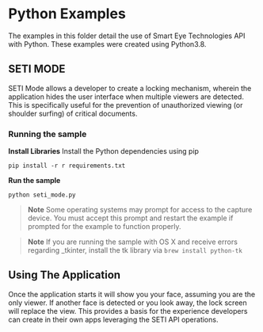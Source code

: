 # Python Examples
The examples in this folder detail the use of Smart Eye Technologies API with Python. These examples were created using Python3.8.

## SETI MODE
SETI Mode allows a developer to create a locking mechanism, wherein the application hides the user interface when multiple viewers are detected. This is specifically useful for the prevention of unauthorized viewing (or shoulder surfing) of critical documents.

### Running the sample

**Install Libraries**
Install the Python dependencies using pip  
```shell
pip install -r r requirements.txt
```

**Run the sample**
```shell
python seti_mode.py
```

> **Note** Some operating systems may prompt for access to the capture device. You must accept this prompt and restart the example if prompted for the example to function properly.

> **Note** If you are running the sample with OS X and receive errors regarding _tkinter, install the tk library via ```brew install python-tk```


## Using The Application
Once the application starts it will show you your face, assuming you are the only viewer. If another face is detected or you look away, the lock screen will replace the view. This provides a basis for the experience developers can create in their own apps leveraging the SETI API operations.